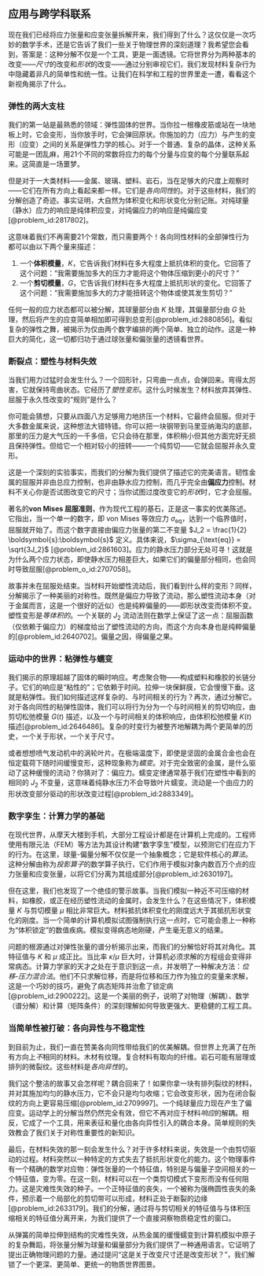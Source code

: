 ## 应用与跨学科联系

现在我们已经将应力张量和应变张量拆解开来，我们得到了什么？这仅仅是一次巧妙的数学手术，还是它告诉了我们一些关于物理世界的深刻道理？我希望您会看到，答案是：这种分解不仅是一个工具，更是一面透镜。它将世界分为两种基本的改变——*尺寸*的改变和*形状*的改变——通过分别审视它们，我们发现材料复杂行为中隐藏着非凡的简单性和统一性。让我们在科学和工程的世界里走一遭，看看这个新视角揭示了什么。

### 弹性的两大支柱

我们的第一站是最熟悉的领域：弹性固体的世界。当你拉一根橡皮筋或站在一块地板上时，它会变形，当你放手时，它会弹回原状。你施加的力（应力）与产生的变形（应变）之间的关系是弹性力学的核心。对于一个普通、复杂的晶体，这种关系可能是一团乱麻，用21个不同的常数将应力的每个分量与应变的每个分量联系起来。这简直是一场噩梦。

但是对于一大类材料——金属、玻璃、塑料、岩石，当在足够大的尺度上观察时——它们在所有方向上看起来都一样。它们是*各向同性*的。对于这些材料，我们的分解创造了奇迹。事实证明，大自然为体积变化和形状变化分别记账。对纯球量（静水）应力的响应是纯体积应变，对纯偏应力的响应是纯偏应变[@problem_id:2817802]。

这意味着我们不再需要21个常数，而只需要两个！各向同性材料的全部弹性行为都可以由以下两个量来描述：

1.  一个**体积模量**，$K$，它告诉我们材料在多大程度上抵抗体积的变化。它回答了这个问题：“我需要施加多大的压力才能将这个物体压缩到更小的尺寸？”
2.  一个**剪切模量**，$G$，它告诉我们材料在多大程度上抵抗形状的变化。它回答了这个问题：“我需要施加多大的力才能扭转这个物体或使其发生剪切？”

任何一般的应力状态都可以被分解，其球量部分由 $K$ 处理，其偏量部分由 $G$ 处理，然后将产生的应变简单相加即可得到总变形[@problem_id:2880856]。看似复杂的弹性之舞，被揭示为仅由两个数字编排的两个简单、独立的动作。这是一种巨大的简化，这一切都归功于通过球张量和偏张量的透镜看世界。

### 断裂点：塑性与材料失效

当我们用力过猛时会发生什么？一个回形针，只弯曲一点点，会弹回来。弯得太厉害，它就保持弯曲状态。它经历了*塑性变形*。这什么时候发生？材料放弃其弹性、屈服于永久性改变的“规则”是什么？

你可能会猜想，只要从四面八方足够用力地挤压一个材料，它最终会屈服。但对于大多数金属来说，这种想法大错特错。你可以把一块钢带到马里亚纳海沟的底部，那里的压力是大气压的一千多倍，它只会待在那里，体积稍小但其他方面完好无损且保持弹性。但给它一个相对较小的扭转——一个纯剪切——它就会屈服并永久变形。

这是一个深刻的实验事实，而我们的分解为我们提供了描述它的完美语言。韧性金属的屈服并非由总应力控制，也非由静水应力控制，而几乎完全由**偏应力**控制。材料不关心你是否试图改变它的尺寸；当你试图过度改变它的*形状*时，它才会屈服。

著名的**von Mises 屈服准则**，作为现代工程的基石，正是这一事实的优美陈述。它指出，当一个单一的数字，即 von Mises 等效应力 $\sigma_{\text{eq}}$，达到一个临界值时，屈服就开始了。而这个数字直接由偏应力张量的第二不变量 $J_2 = \frac{1}{2} \boldsymbol{s}:\boldsymbol{s}$ 定义。具体来说，$\sigma_{\text{eq}} = \sqrt{3J_2}$ [@problem_id:2861603]。应力的静水压力部分无处可寻！这就是为什么两个应力状态，即使静水压力相差巨大，如果它们的偏量部分相同，也会同时导致屈服[@problem_o_id:2707058]。

故事并未在屈服处结束。当材料开始塑性流动后，我们看到什么样的变形？同样，分解揭示了一种美丽的对称性。既然是偏应力导致了流动，那么塑性流动本身（对于金属而言，这是一个很好的近似）也是纯粹偏量的——即形状改变而体积不变。塑性变形是*等体积的*。一个关联的 $J_2$ 流动法则在数学上保证了这一点：屈服函数（仅依赖于偏应力）的梯度给出了塑性流动的方向，而这个方向本身也是纯粹偏量的[@problem_id:2640702]。偏量之因，得偏量之果。

### 运动中的世界：粘弹性与蠕变

我们揭示的原理超越了固体的瞬时响应。考虑聚合物——构成塑料和橡胶的长链分子。它们的响应是“粘性的”；它依赖于时间。拉伸一块保鲜膜，它会慢慢下垂。这就是粘弹性。我们如何描述这样复杂的、与时间相关的行为？再次，通过分解它。对于各向同性的粘弹性固体，我们可以将行为分为一个与时间相关的剪切响应，由剪切松弛模量 $G(t)$ 描述，以及一个与时间相关的体积响应，由体积松弛模量 $K(t)$ 描述[@problem_id:2646486]。复杂的时变行为被整齐地解耦为两个更简单的历史，一个关于形状，一个关于尺寸。

或者想想喷气发动机中的涡轮叶片。在极端温度下，即使是坚固的金属合金也会在恒定载荷下随时间缓慢变形，这种现象称为*蠕变*。对于完全致密的金属，是什么驱动了这种缓慢的流动？你猜对了：偏应力。蠕变定律通常基于我们在塑性中看到的相同的 $J_2$ 不变量，这意味着纯静水压力不会导致叶片蠕变。流动是一个由应力的形状改变部分驱动的形状改变过程[@problem_id:2883349]。

### 数字孪生：计算力学的基础

在现代世界，从摩天大楼到手机，大部分工程设计都是在计算机上完成的。工程师使用有限元法（FEM）等方法为其设计构建“数字孪生”模型，以预测它们在应力下的行为。在这里，球量-偏量分解不仅仅是一个抽象概念；它是软件核心的*算法*。这种分解由称为*投影算子*的数学算子执行，它们作用于模拟对象内数百万个点的应力张量和应变张量，以将它们分离为其组成部分[@problem_id:2630197]。

但在这里，我们也发现了一个绝佳的警示故事。当我们模拟一种近不可压缩的材料，如橡胶，或正在经历塑性流动的金属时，会发生什么？在这些情况下，体积模量 $K$ 与剪切模量 $\mu$ 相比非常巨大。材料抵抗体积变化的刚度远大于其抵抗形状变化的刚度。当一个简单的计算机模拟试图强制执行这一点时，它可能会患上一种称为“体积锁定”的数值疾病。模拟变得病态地刚硬，产生毫无意义的结果。

问题的根源通过对弹性张量的谱分析揭示出来，而我们的分解恰好将其对角化。其特征值与 $K$ 和 $\mu$ 成正比。当比率 $\kappa/\mu$ 巨大时，计算机必须求解的方程组会变得非常病态。计算力学家的天才之处在于意识到这一点，并发明了一种解决方法：*位移-压力混合法*。他们不只求解位移，而是将位移和压力作为独立的变量来求解，这是一个巧妙的技巧，避免了病态矩阵并治愈了锁定病[@problem_id:2900222]。这是一个美丽的例子，说明了对物理（解耦）、数学（谱分解）和计算（矩阵条件）的深刻理解如何导致更强大、更稳健的工程工具。

### 当简单性被打破：各向异性与不稳定性

到目前为止，我们一直在赞美各向同性带给我们的优美解耦。但世界上充满了在所有方向上*不*相同的材料。木材有纹理。复合材料有取向的纤维。岩石可能有层理或排列的微裂纹。这些材料是*各向异性*的。

我们这个整洁的故事又会怎样呢？耦合回来了！如果你拿一块有排列裂纹的材料，并对其施加均匀的静水压力，它不会只是均匀收缩；它会改变形状，因为在闭合裂纹的方向上更容易压缩[@problem_id:2709997]。一个纯球量应力现在产生了偏应变。运动学上的分解当然仍然完全有效，但它不再对应于材料*响应*的解耦。相反，它成了一个工具，用来表征和量化由各向异性引入的耦合本身。简单规则的失效教会了我们关于对称性重要性的新知识。

最后，在材料失效的那一刻会发生什么？对于许多材料来说，失效是一个由剪切驱动的过程。材料突然以一种特定的方式失去了抵抗形状变化的能力。这个物理事件有一个精确的数学对应物：弹性张量的一个特征值，特别是与偏量子空间相关的一个特征值，变为零。在这一刻，材料可以在一个类剪切模式下变形而没有任何阻力。这是灾难性失效的种子。一个正特征值的丧失，一个被称为强椭圆性丧失的条件，预示着一个局部化的剪切带可以形成，材料正处于断裂的边缘[@problem_id:2633179]。我们的分解，通过将与剪切相关的特征值与与体积压缩相关的特征值分离开来，为我们提供了一个直接洞察物质稳定性的窗口。

从弹簧的简单拉伸到结构的灾难性失效，从热金属的缓慢蠕变到计算机模拟中原子的复杂舞蹈，将张量分解为球量和偏量部分为我们提供了一种通用语言。它证明了提出正确物理问题的力量。通过提问“这是关于改变尺寸还是改变形状？”，我们解锁了一个更深、更简单、更统一的物质世界图景。